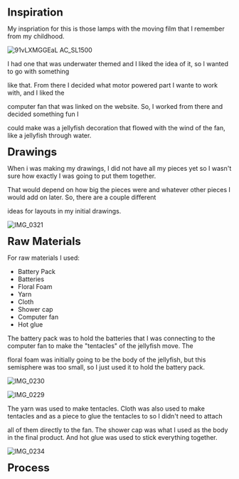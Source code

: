 
<span style= "font-size:24px">**Inspiration**</span>

My inspriation for this is those lamps with the moving film that I remember from my childhood. 

![91vLXMGGEaL _AC_SL1500_](https://user-images.githubusercontent.com/70911079/116937194-df547e00-ac36-11eb-896e-de39ee9dac02.jpg)

I had one that was underwater themed and I liked the idea of it, so I wanted to go with something 

like that. From there I decided what motor powered part I wante to work with, and I liked the 

computer fan that was linked on the website. So, I worked from there and decided something fun I 

could make was a jellyfish decoration that flowed with the wind of the fan, like a jellyfish through water. 




<span style= "font-size:24px">**Drawings**</span>

When i was making my drawings, I did not have all my pieces yet so I wasn't sure how exactly I was going to put them together.

That would depend on how big the pieces were and whatever other pieces I would add on later. So, there are a couple different

ideas for layouts in my initial drawings. 

![IMG_0321](https://user-images.githubusercontent.com/70911079/116937691-9f41cb00-ac37-11eb-9468-03aad65d0403.jpg)



<span style= "font-size:24px">**Raw Materials**</span>

For raw materials I used: 

* Battery Pack
* Batteries
* Floral Foam
* Yarn
* Cloth
* Shower cap
* Computer fan
* Hot glue

The battery pack was to hold the batteries that I was connecting to the computer fan to make the "tentacles" of the jellyfish move. The

floral foam was initially going to be the body of the jellyfish, but this semisphere was too small, so I just used it to hold the battery pack.

![IMG_0230](https://user-images.githubusercontent.com/70911079/116936851-5fc6af00-ac36-11eb-9d20-ecfc5a99c713.jpg)

![IMG_0229](https://user-images.githubusercontent.com/70911079/116936853-605f4580-ac36-11eb-85ab-49181b340ea8.jpg)

The yarn was used to make tentacles. Cloth was also used to make tentacles and as a piece to glue the tentacles to so I didn't need to attach 

all of them directly to the fan. The shower cap was what I used as the body in the final product. And hot glue was used to stick everything together. 

![IMG_0234](https://user-images.githubusercontent.com/70911079/116936845-5e958200-ac36-11eb-9701-cbd7f282d6e5.jpg)



<span style= "font-size:24px">**Process**</span>







